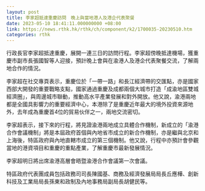 ```yaml
---
layout: post
title: 李家超抵達重慶訪問　晚上與當地港人及港企代表聚餐
date: 2023-05-10 18:41:11.000000000 +08:00
link: https://news.rthk.hk/rthk/ch/component/k2/1700035-20230510.htm
categories: rthk
---
```


行政長官李家超抵達重慶，展開一連三日的訪問行程。李家超傍晚抵達機場，獲重慶市副市長張國智等人迎接，預計晚上會與在渝港人及港企代表聚餐交流，了解兩地合作的情況。

李家超在社交專頁表示，重慶位於「一帶一路」和長江經濟帶的交匯點，亦是國家西部大開發的重要戰略支點，國家通過重慶及成都兩個大城市打造「成渝地區雙城經濟圈」，與周邊城市聯動，推動高水平產業發展和對外開放。他又說，渝港兩地都是全國具影響力的重要經濟中心，本港除了是重慶近年最大的境外投資來源地外，去年成為重慶首4位的貿易伙伴之一，兩地交流密切。

李家超表示，接下來的行程，將見證渝港兩地成立具體合作機制，新成立的「渝港合作會議機制」將是本屆政府首個與內地省市成立的新合作機制，亦是繼與北京和上海後，特區政府與內地直轄市成立的第三個機制。他又說，行程中亦預計會參觀當地的港資項目和重慶的重點產業，了解重慶市最新發展情況。

李家超明日將出席渝港高層會晤暨渝港合作會議第一次會議。

特區政府代表團成員包括政務司司長陳國基、商務及經濟發展局局長丘應樺、創新科技及工業局局長孫東和政制及內地事務局副局長胡健民等。
